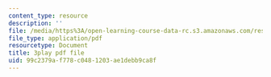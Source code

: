 ```yaml
---
content_type: resource
description: ''
file: /media/https%3A/open-learning-course-data-rc.s3.amazonaws.com/res-15-003-shaping-the-future-of-work-15-662x-spring-2016/99c2379af778c0481203ae1debb9ca8f_WJUHzSQPRVM.pdf
file_type: application/pdf
resourcetype: Document
title: 3play pdf file
uid: 99c2379a-f778-c048-1203-ae1debb9ca8f
---
```


